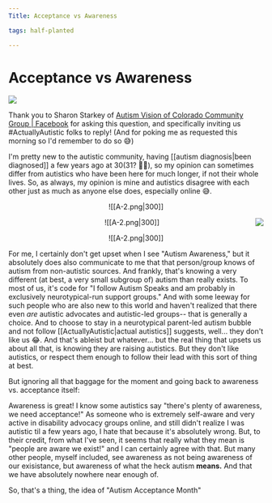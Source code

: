 ```yaml
---
Title: Acceptance vs Awareness

tags: half-planted

---
```


# **Acceptance vs Awareness**

![](https://i.imgur.com/TPedqhF.png)

Thank you to Sharon Starkey of [Autism Vision of Colorado Community Group | Facebook](https://www.facebook.com/groups/2264052740288610) for asking this question, and specifically inviting us #ActuallyAutistic folks to reply! (And for poking me as requested this morning so I'd remember to do so 😅)

I'm pretty new to the autistic community, having [[autism diagnosis|been diagnosed]] a few years ago at 30(31? 🤷🏻‍), so my opinion can sometimes differ from autistics who have been here for much longer, if not their whole lives. So, as always, my opinion is mine and autistics disagree with each other just as much as anyone else does, especially online 😅.
<br>


<b class=hr></b>
<center> 
	
![[A-2.png|300]]
	
</center>

<img style="float: right;" src="whatever.jpg">

<div align="center">
![[A-2.png|300]]
</div>

<p style="text-align: center;"> ![[A-2.png|300]] </p>

For me, I certainly don't get upset when I see "Autism Awareness," but it absolutely does also communicate to me that that person/group knows of autism from non-autistic sources. And frankly, that's knowing a very different (at best, a very small subgroup of) autism than really exists. To most of us, it's code for "I follow Autism Speaks and am probably in exclusively neurotypical-run support groups." And with some leeway for such people who are also new to this world and haven't realized that there even *are* autistic advocates and autistic-led groups-- that is generally a choice. And to choose to stay in a neurotypical parent-led autism bubble and not follow [[ActuallyAutistic|actual autistics]] suggests, well... they don't like us 😂. And that's ableist but whatever... but the real thing that upsets us about all that, is knowing they are raising autistics. But they don't like autistics, or respect them enough to follow their lead with this sort of thing at best.

But ignoring all that baggage for the moment and going back to awareness vs. acceptance itself:

Awareness is great! I know some autistics say "there's plenty of awareness, we need acceptance!" As someone who is extremely self-aware and very active in disability advocacy groups online, and still didn't realize I was autistic til a few years ago, I hate that because it's absolutely wrong. But, to their credit, from what I've seen, it seems that really what they mean is "people are aware we exist!" and I can certainly agree with that. But many other people, myself included, see awareness as not being awareness of our exisistance, but awareness of what the heck autism **means.** And that we have absolutely nowhere near enough of. 

So, that's a thing, the idea of "Autism Acceptance Month" 

